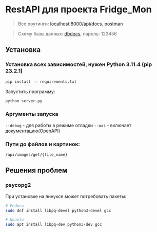 # RestAPI для проекта Fridge_Mon

> Все роутинги: [localhost:8000/api/docs](http://localhost:8000/api/docs), [postman](https://www.postman.com/kansherhan/workspace/fridje-mon)

> Схему базы данных: [dbdocs](https://dbdocs.io/kansherhan/refrigerator-project), пароль: 123456

## Установка

### Установка всех зависимостей, нужен Python 3.11.4 (pip 23.2.1)

```sh
pip install -r requirements.txt
```

Запустить программу:

```sh
python server.py
```

### Аргументы запуска

`--debug` - для работы в режиме отладки
`--oas` - включает документацию(OpenAPI)

### Пути до файлов и картинок:

```
/api/images/get/{file_name}
```

## Решения проблем

### psycopg2

При установке на линуксе может потребовать пакеты:

```sh
# Fedora
sudo dnf install libpq-devel python3-devel gcc

# Ubuntu
sudo apt install libpq-dev python3-dev gcc
```
